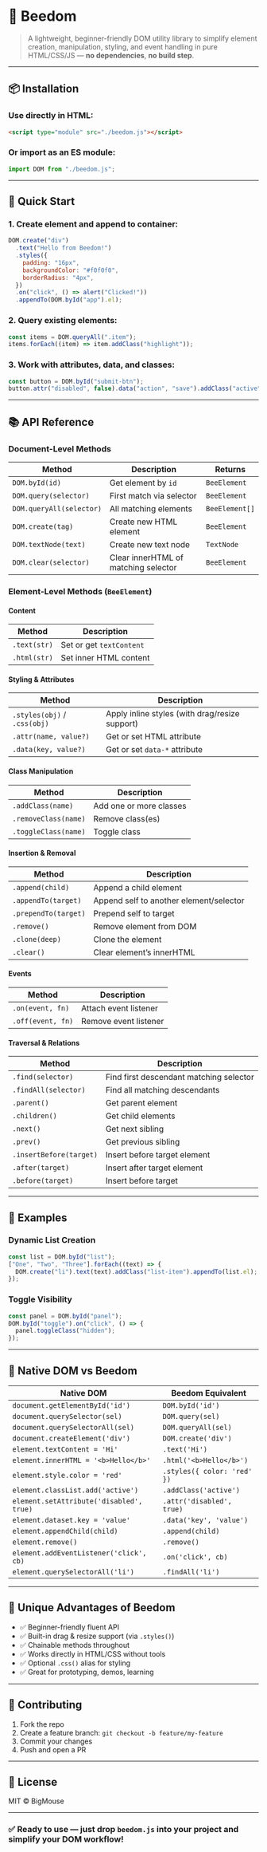 # 🐝 Beedom

> A lightweight, beginner-friendly DOM utility library to simplify element creation, manipulation, styling, and event handling in pure HTML/CSS/JS — **no dependencies**, **no build step**.

---

## 📦 Installation

### Use directly in HTML:

```html
<script type="module" src="./beedom.js"></script>
```

### Or import as an ES module:

```js
import DOM from "./beedom.js";
```

---

## 🚀 Quick Start

### 1. **Create element** and **append to container:**

```js
DOM.create("div")
  .text("Hello from Beedom!")
  .styles({
    padding: "16px",
    backgroundColor: "#f0f0f0",
    borderRadius: "4px",
  })
  .on("click", () => alert("Clicked!"))
  .appendTo(DOM.byId("app").el);
```

### 2. **Query existing elements:**

```js
const items = DOM.queryAll(".item");
items.forEach((item) => item.addClass("highlight"));
```

### 3. **Work with attributes, data, and classes:**

```js
const button = DOM.byId("submit-btn");
button.attr("disabled", false).data("action", "save").addClass("active");
```

---

## 📚 API Reference

### Document-Level Methods

| Method                   | Description                          | Returns        |
| ------------------------ | ------------------------------------ | -------------- |
| `DOM.byId(id)`           | Get element by `id`                  | `BeeElement`   |
| `DOM.query(selector)`    | First match via selector             | `BeeElement`   |
| `DOM.queryAll(selector)` | All matching elements                | `BeeElement[]` |
| `DOM.create(tag)`        | Create new HTML element              | `BeeElement`   |
| `DOM.textNode(text)`     | Create new text node                 | `TextNode`     |
| `DOM.clear(selector)`    | Clear innerHTML of matching selector | `BeeElement`   |

### Element-Level Methods (`BeeElement`)

#### Content

| Method       | Description              |
| ------------ | ------------------------ |
| `.text(str)` | Set or get `textContent` |
| `.html(str)` | Set inner HTML content   |

#### Styling & Attributes

| Method                       | Description                                    |
| ---------------------------- | ---------------------------------------------- |
| `.styles(obj)` / `.css(obj)` | Apply inline styles (with drag/resize support) |
| `.attr(name, value?)`        | Get or set HTML attribute                      |
| `.data(key, value?)`         | Get or set `data-*` attribute                  |

#### Class Manipulation

| Method               | Description             |
| -------------------- | ----------------------- |
| `.addClass(name)`    | Add one or more classes |
| `.removeClass(name)` | Remove class(es)        |
| `.toggleClass(name)` | Toggle class            |

#### Insertion & Removal

| Method               | Description                             |
| -------------------- | --------------------------------------- |
| `.append(child)`     | Append a child element                  |
| `.appendTo(target)`  | Append self to another element/selector |
| `.prependTo(target)` | Prepend self to target                  |
| `.remove()`          | Remove element from DOM                 |
| `.clone(deep)`       | Clone the element                       |
| `.clear()`           | Clear element’s innerHTML               |

#### Events

| Method            | Description           |
| ----------------- | --------------------- |
| `.on(event, fn)`  | Attach event listener |
| `.off(event, fn)` | Remove event listener |

#### Traversal & Relations

| Method                  | Description                             |
| ----------------------- | --------------------------------------- |
| `.find(selector)`       | Find first descendant matching selector |
| `.findAll(selector)`    | Find all matching descendants           |
| `.parent()`             | Get parent element                      |
| `.children()`           | Get child elements                      |
| `.next()`               | Get next sibling                        |
| `.prev()`               | Get previous sibling                    |
| `.insertBefore(target)` | Insert before target element            |
| `.after(target)`        | Insert after target element             |
| `.before(target)`       | Insert before target                    |

---

## 🧪 Examples

### Dynamic List Creation

```js
const list = DOM.byId("list");
["One", "Two", "Three"].forEach((text) => {
  DOM.create("li").text(text).addClass("list-item").appendTo(list.el);
});
```

### Toggle Visibility

```js
const panel = DOM.byId("panel");
DOM.byId("toggle").on("click", () => {
  panel.toggleClass("hidden");
});
```

---

## 🔁 Native DOM vs Beedom

| Native DOM                               | Beedom Equivalent           |
| ---------------------------------------- | --------------------------- |
| `document.getElementById('id')`          | `DOM.byId('id')`            |
| `document.querySelector(sel)`            | `DOM.query(sel)`            |
| `document.querySelectorAll(sel)`         | `DOM.queryAll(sel)`         |
| `document.createElement('div')`          | `DOM.create('div')`         |
| `element.textContent = 'Hi'`             | `.text('Hi')`               |
| `element.innerHTML = '<b>Hello</b>'`     | `.html('<b>Hello</b>')`     |
| `element.style.color = 'red'`            | `.styles({ color: 'red' })` |
| `element.classList.add('active')`        | `.addClass('active')`       |
| `element.setAttribute('disabled', true)` | `.attr('disabled', true)`   |
| `element.dataset.key = 'value'`          | `.data('key', 'value')`     |
| `element.appendChild(child)`             | `.append(child)`            |
| `element.remove()`                       | `.remove()`                 |
| `element.addEventListener('click', cb)`  | `.on('click', cb)`          |
| `element.querySelectorAll('li')`         | `.findAll('li')`            |

---

## 🌈 Unique Advantages of Beedom

- ✅ Beginner-friendly fluent API
- ✅ Built-in drag & resize support (via `.styles()`)
- ✅ Chainable methods throughout
- ✅ Works directly in HTML/CSS without tools
- ✅ Optional `.css()` alias for styling
- ✅ Great for prototyping, demos, learning

---

## 🤝 Contributing

1. Fork the repo
2. Create a feature branch: `git checkout -b feature/my-feature`
3. Commit your changes
4. Push and open a PR

---

## 📄 License

MIT © BigMouse

---

### ✅ Ready to use — just drop `beedom.js` into your project and simplify your DOM workflow!
